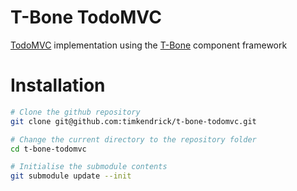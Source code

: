 T-Bone TodoMVC
==============

[TodoMVC](http://addyosmani.github.com/todomvc/) implementation using the [T-Bone](https://github.com/timkendrick/t-bone) component framework


# Installation

```bash
# Clone the github repository
git clone git@github.com:timkendrick/t-bone-todomvc.git

# Change the current directory to the repository folder
cd t-bone-todomvc

# Initialise the submodule contents
git submodule update --init
```